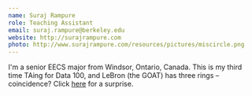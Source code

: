 ```yaml
---
name: Suraj Rampure
role: Teaching Assistant
email: suraj.rampure@berkeley.edu
website: http://surajrampure.com
photo: http://www.surajrampure.com/resources/pictures/miscircle.png
---
```


I'm a senior EECS major from Windsor, Ontario, Canada. This is my third time TAing for Data 100, and LeBron (the GOAT) has three rings – coincidence? Click [here](http://www.surajrampure.com/resources/pictures/me_dancing.gif) for a surprise.
